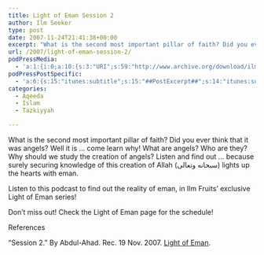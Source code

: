 ```yaml
---
title: Light of Eman Session 2
author: Ilm Seeker
type: post
date: 2007-11-24T21:41:38+00:00
excerpt: "What is the second most important pillar of faith? Did you ever think that it was angels? Well it is ... come learn why! What are angels? Who are they? Why should we study the creation of angels? Listen and find out ... because surely securing knowledge of this creation of Allah (سبحانه وتعالى) lights up the hearts with eman.  Listen to this podcast to find out the reality of eman, in Ilm Fruits' exclusive Light of Eman series!"
url: /2007/light-of-eman-session-2/
podPressMedia:
  - 'a:1:{i:0;a:10:{s:3:"URI";s:59:"http://www.archive.org/download/ilmfruits/loe-session02.mp3";s:5:"title";s:0:"";s:4:"type";s:9:"audio_mp3";s:4:"size";s:7:"9095314";s:8:"duration";s:11:"37:54<br />";s:12:"previewImage";s:80:"http://www.ilmfruits.com/wp-content/plugins/podpress//images/vpreview_center.png";s:10:"dimensionW";s:3:"320";s:10:"dimensionH";s:3:"240";s:3:"rss";s:2:"on";s:4:"atom";s:2:"on";}}'
podPressPostSpecific:
  - 'a:6:{s:15:"itunes:subtitle";s:15:"##PostExcerpt##";s:14:"itunes:summary";s:15:"##PostExcerpt##";s:15:"itunes:keywords";s:17:"##WordPressCats##";s:13:"itunes:author";s:10:"##Global##";s:15:"itunes:explicit";s:2:"No";s:12:"itunes:block";s:2:"No";}'
categories:
  - Aqeeda
  - Islam
  - Tazkiyyah

---
```

What is the second most important pillar of faith? Did you ever think that it was angels? Well it is &#8230; come learn why! What are angels? Who are they? Why should we study the creation of angels? Listen and find out &#8230; because surely securing knowledge of this creation of Allah (سبحانه وتعالى) lights up the hearts with eman. 

Listen to this podcast to find out the reality of eman, in Ilm Fruits’ exclusive Light of Eman series!

Don’t miss out! Check the Light of Eman page for the schedule!

<div id="referencesTitle">
  References
</div>

<p class="reference">
  &#8220;Session 2.&#8221; By Abdul-Ahad. Rec. 19 Nov. 2007. <u>Light of Eman</u>.
</p>